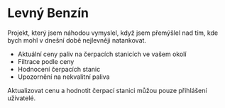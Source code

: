 <h1><b>Levný Benzín</b></h1>

Projekt, který jsem náhodou vymyslel, když jsem přemýšlel nad tím, kde bych mohl v dnešní době nejlevněji natankovat.

<ul>
<li>Aktuální ceny paliv na čerpacích stanicích ve vašem okolí</li>
<li>Filtrace podle ceny</li>
<li>Hodnocení čerpacích stanic</li>
<li>Upozornění na nekvalitní paliva</li>
</ul>

Aktualizovat cenu a hodnotit čerpací stanici můžou pouze přihlášení uživatelé.
